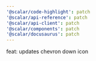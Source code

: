 ```yaml
---
'@scalar/code-highlight': patch
'@scalar/api-reference': patch
'@scalar/api-client': patch
'@scalar/components': patch
'@scalar/docusaurus': patch
---
```


feat: updates chevron down icon
